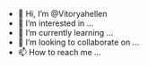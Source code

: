 - 👋 Hi, I’m @Vitoryahellen
- 👀 I’m interested in ...
- 🌱 I’m currently learning ...
- 💞️ I’m looking to collaborate on ...
- 📫 How to reach me ...

<!---
Vitoryahellen/Vitoryahellen is a ✨ special ✨ repository because its `README.md` (this file) appears on your GitHub profile.
You can click the Preview link to take a look at your changes.
--->
